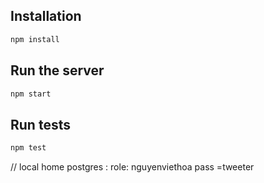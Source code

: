 ## Installation

```sh
npm install
```

## Run the server

```sh
npm start
```

## Run tests

```sh
npm test
```

// local home postgres : role: nguyenviethoa pass =tweeter

